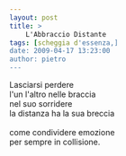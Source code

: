 ```yaml
---
layout: post
title: >
    L'Abbraccio Distante
tags: [scheggia d'essenza,]
date: 2009-04-17 13:23:00
author: pietro
---
```

Lasciarsi perdere<br/>l'un l'altro nelle braccia<br/>nel suo sorridere<br/>la distanza ha la sua breccia<br/><br/>come condividere emozione<br/>per sempre in collisione.

